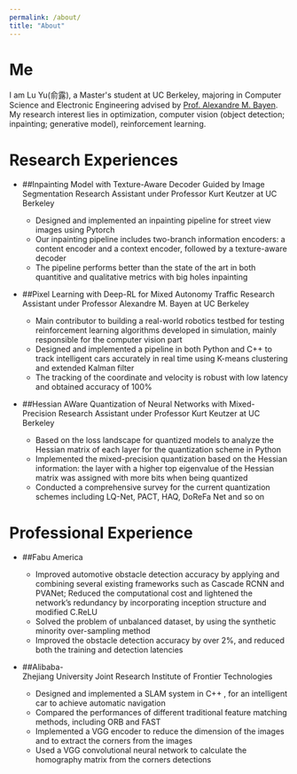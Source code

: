 ```yaml
---
permalink: /about/
title: "About"
---
```


# Me
I am Lu Yu(俞露), a Master's student at UC Berkeley, majoring in Computer Science and Electronic Engineering advised by [Prof. Alexandre M. Bayen](https://www2.eecs.berkeley.edu/Faculty/Homepages/bayen.html). My research interest lies in optimization, computer vision (object detection; inpainting; generative model), reinforcement learning.

# Research Experiences

* ##Inpainting Model with Texture-Aware Decoder Guided by Image Segmentation
Research Assistant under Professor Kurt Keutzer at UC Berkeley
	* Designed and implemented an inpainting pipeline for street view images using Pytorch
	* Our inpainting pipeline includes two-branch information encoders: a content encoder and a context encoder, followed by a texture-aware decoder
	* The pipeline performs better than the state of the art in both quantitive and qualitative metrics with big holes inpainting

* ##Pixel Learning with Deep-RL for Mixed Autonomy Traffic
Research Assistant under Professor Alexandre M. Bayen at UC Berkeley
	* Main contributor to building a real-world robotics testbed for testing reinforcement learning algorithms developed in simulation, mainly responsible for the computer vision part
	* Designed and implemented a pipeline in both Python and C++ to track intelligent cars accurately in real time using K-means clustering and extended Kalman filter
	* The tracking of the coordinate and velocity is robust with low latency and obtained accuracy of 100%

* ##Hessian AWare Quantization of Neural Networks with Mixed-Precision
Research Assistant under Professor Kurt Keutzer at UC Berkeley
	* Based on the loss landscape for quantized models to analyze the Hessian matrix of each layer for the quantization scheme in Python
	* Implemented the mixed-precision quantization based on the Hessian information: the layer with a higher top eigenvalue of the Hessian matrix was assigned with more bits when being quantized
	* Conducted a comprehensive survey for the current quantization schemes including LQ-Net, PACT, HAQ, DoReFa Net and so on

# Professional Experience
* ##Fabu America
	* Improved automotive obstacle detection accuracy by applying and combining several existing frameworks such as Cascade RCNN and PVANet; Reduced the computational cost and lightened the network’s redundancy by incorporating inception structure and modified C.ReLU
	* Solved the problem of unbalanced dataset, by using the synthetic minority over-sampling method
	* Improved the obstacle detection accuracy by over 2%, and reduced both the training and detection latencies

* ##Alibaba-Zhejiang University Joint Research Institute of Frontier Technologies
	* Designed and implemented a SLAM system in C++ , for an intelligent car to achieve automatic navigation
	* Compared the performances of different traditional feature matching methods, including ORB and FAST
	* Implemented a VGG encoder to reduce the dimension of the images and to extract the corners from the images
	* Used a VGG convolutional neural network to calculate the homography matrix from the corners detections

